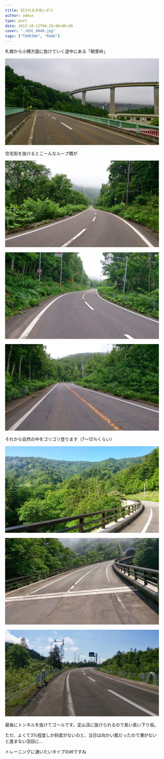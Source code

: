 ```yaml
---
title: 試される大地レポ②
author: admin
type: post
date: 2013-10-12T04:29:00+00:00
cover: "./DSC_0048.jpg"
tags: ["TOURING", "ROAD"]
---
```


札幌から小樽方面に抜けていく途中にある「朝里峠」

![GATSBY_EMPTY_ALT](./DSC_0048.jpg)

住宅街を抜けるとこーんなループ橋が

![GATSBY_EMPTY_ALT](./DSC_0054.jpg)

![GATSBY_EMPTY_ALT](./DSC_0055.jpg)

![GATSBY_EMPTY_ALT](./DSC_0056.jpg)

それから自然の中をゴリゴリ登ります（7〜12％くらい）

![GATSBY_EMPTY_ALT](./DSC_0057.jpg)

![GATSBY_EMPTY_ALT](./DSC_0058.jpg)

![GATSBY_EMPTY_ALT](./DSC_0059.jpg)

最後にトンネルを抜けてゴールです。定山渓に抜けられるので長い長い下り坂。

ただ、よくて3%程度しか斜度がないのと、当日は向かい風だったので漕がないと進まない羽目に…

トレーニングに通いたいタイプの峠ですね
